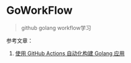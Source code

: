 # GoWorkFlow
> github golang workflow学习

参考文章：
1. [使用 GitHub Actions 自动化构建 Golang 应用](https://www.qikqiak.com/post/use-github-actions-build-go-app/)